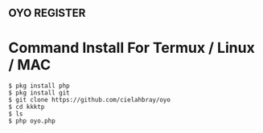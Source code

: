 ## OYO REGISTER
# Command Install For Termux / Linux / MAC
```
$ pkg install php
$ pkg install git
$ git clone https://github.com/cielahbray/oyo
$ cd kkktp
$ ls
$ php oyo.php
